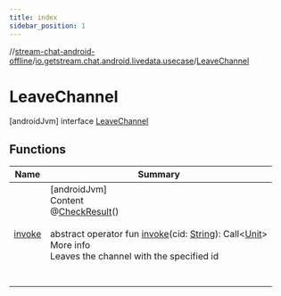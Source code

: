 ```yaml
---
title: index
sidebar_position: 1
---
```

//[stream-chat-android-offline](../../../index.md)/[io.getstream.chat.android.livedata.usecase](../index.md)/[LeaveChannel](index.md)



# LeaveChannel  
 [androidJvm] interface [LeaveChannel](index.md)   


## Functions  
  
|  Name |  Summary | 
|---|---|
| <a name="io.getstream.chat.android.livedata.usecase/LeaveChannel/invoke/#kotlin.String/PointingToDeclaration/"></a>[invoke](invoke.md)| <a name="io.getstream.chat.android.livedata.usecase/LeaveChannel/invoke/#kotlin.String/PointingToDeclaration/"></a>[androidJvm]  <br/>Content  <br/>@[CheckResult](https://developer.android.com/reference/kotlin/androidx/annotation/CheckResult.html)()  <br/>  <br/>abstract operator fun [invoke](invoke.md)(cid: [String](https://kotlinlang.org/api/latest/jvm/stdlib/kotlin/-string/index.html)): Call&lt;[Unit](https://kotlinlang.org/api/latest/jvm/stdlib/kotlin/-unit/index.html)&gt;  <br/>More info  <br/>Leaves the channel with the specified id  <br/><br/><br/>|

